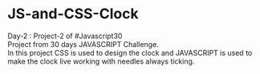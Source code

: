 # JS-and-CSS-Clock
Day-2 : Project-2 of #Javascript30 <br>
Project from 30 days JAVASCRIPT Challenge.<br>
In this project CSS is used to design the clock and JAVASCRIPT is used to make the clock live working with needles always ticking.
